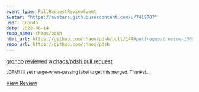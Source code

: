 ```yaml
---
event_type: PullRequestReviewEvent
avatar: "https://avatars.githubusercontent.com/u/741970?"
user: grondo
date: 2022-06-14
repo_name: chaos/pdsh
html_url: https://github.com/chaos/pdsh/pull/144#pullrequestreview-1006695834
repo_url: https://github.com/chaos/pdsh
---
```


<a href='https://github.com/grondo' target='_blank'>grondo</a> <a href='https://github.com/chaos/pdsh/pull/144#pullrequestreview-1006695834' target='_blank'>reviewed</a> a <a href='https://github.com/chaos/pdsh/pull/144' target='_blank'>chaos/pdsh pull request</a>

<small>LGTM! I'll set merge-when-passing label to get this merged. Thanks!...</small>

<a href='https://github.com/chaos/pdsh/pull/144#pullrequestreview-1006695834' target='_blank'>View Review</a>